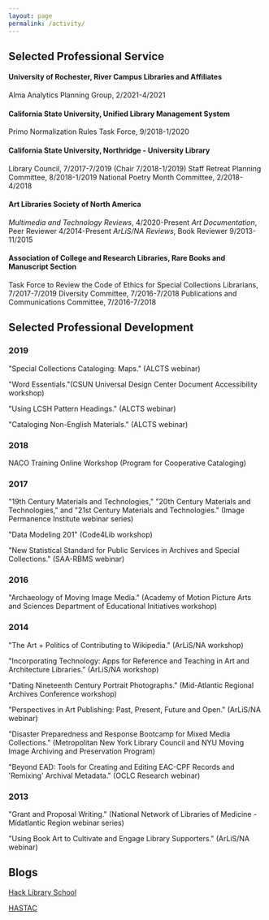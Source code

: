 ```yaml
---
layout: page
permalink: /activity/
---
```

## Selected Professional Service
#### University of Rochester, River Campus Libraries and Affiliates
Alma Analytics Planning Group, 2/2021-4/2021
#### California State University, Unified Library Management System
Primo Normalization Rules Task Force, 9/2018-1/2020
#### California State University, Northridge - University Library
Library Council, 7/2017-7/2019 (Chair 7/2018-1/2019)
Staff Retreat Planning Committee, 8/2018-1/2019
National Poetry Month Committee, 2/2018-4/2018
#### Art Libraries Society of North America
*Multimedia and Technology Reviews*, 4/2020-Present
*Art Documentation*, Peer Reviewer 4/2014-Present
*ArLiS/NA Reviews*, Book Reviewer 9/2013-11/2015
#### Association of College and Research Libraries, Rare Books and Manuscript Section
Task Force to Review the Code of Ethics for Special Collections Librarians, 7/2017-7/2019
Diversity Committee, 7/2016-7/2018
Publications and Communications Committee, 7/2016-7/2018

## Selected Professional Development
### 2019
"Special Collections Cataloging: Maps." (ALCTS webinar)

"Word Essentials."(CSUN Universal Design Center Document Accessibility workshop)

"Using LCSH Pattern Headings." (ALCTS webinar)

"Cataloging Non-English Materials." (ALCTS webinar)
### 2018
NACO Training Online Workshop (Program for Cooperative Cataloging)

### 2017
"19th Century Materials and Technologies," "20th Century Materials and Technologies," and "21st Century Materials and Technologies." (Image Permanence Institute webinar series)

"Data Modeling 201" (Code4Lib workshop)  

"New Statistical Standard for Public Services in Archives and Special Collections." (SAA-RBMS webinar)
### 2016
"Archaeology of Moving Image Media." (Academy of Motion Picture Arts and Sciences Department of Educational Initiatives workshop)
### 2014
"The Art + Politics of Contributing to Wikipedia." (ArLiS/NA workshop)  

"Incorporating Technology: Apps for Reference and Teaching in Art and Architecture Libraries." (ArLiS/NA workshop)  

"Dating Nineteenth Century Portrait Photographs." (Mid-Atlantic Regional Archives Conference workshop)  

"Perspectives in Art Publishing: Past, Present, Future and Open." (ArLiS/NA webinar)  

"Disaster Preparedness and Response Bootcamp for Mixed Media Collections." (Metropolitan New York Library Council and NYU Moving Image Archiving and Preservation Program)  

"Beyond EAD: Tools for Creating and Editing EAC-CPF Records and 'Remixing' Archival Metadata." (OCLC Research webinar)
### 2013
"Grant and Proposal Writing." (National Network of Libraries of Medicine - Midatlantic Region webinar series)  

"Using Book Art to Cultivate and Engage Library Supporters." (ArLiS/NA webinar)  

## Blogs
[Hack Library School](http://hacklibraryschool.com/author/aszingarellisweet/)

[HASTAC](http://www.hastac.org/users/aszingarelli)
